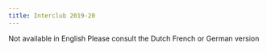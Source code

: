 ```yaml
---
title: Interclub 2019-20
---
```


Not available in English  Please consult the Dutch French or German version
